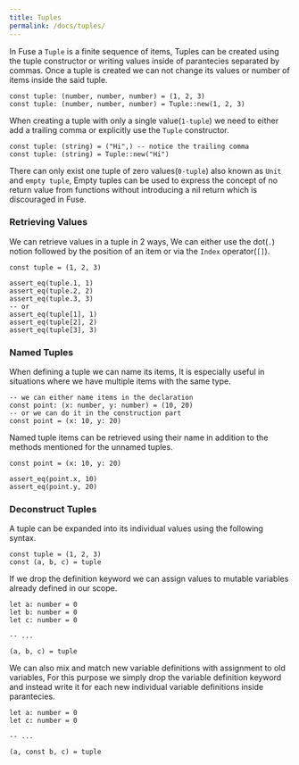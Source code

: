 ```yaml
---
title: Tuples
permalink: /docs/tuples/
---
```


In Fuse a `Tuple` is a finite sequence of items, Tuples can be created using the tuple constructor or writing values inside of parantecies separated by commas. Once a tuple is created we can not change its values or number of items inside the said tuple.

```fuse
const tuple: (number, number, number) = (1, 2, 3)
const tuple: (number, number, number) = Tuple::new(1, 2, 3)
```

When creating a tuple with only a single value(`1-tuple`) we need to either add a trailing comma or explicitly use the `Tuple` constructor.

```fuse
const tuple: (string) = ("Hi",) -- notice the trailing comma
const tuple: (string) = Tuple::new("Hi")
```

There can only exist one tuple of zero values(`0-tuple`) also known as `Unit` and `empty tuple`, Empty tuples can be used to express the concept of no return value from functions without introducing a nil return which is discouraged in Fuse.

### Retrieving Values

We can retrieve values in a tuple in 2 ways, We can either use the dot(`.`) notion followed by the position of an item or via the `Index` operator(`[]`).

```fuse
const tuple = (1, 2, 3)

assert_eq(tuple.1, 1)
assert_eq(tuple.2, 2)
assert_eq(tuple.3, 3)
-- or
assert_eq(tuple[1], 1)
assert_eq(tuple[2], 2)
assert_eq(tuple[3], 3)
```

### Named Tuples

When defining a tuple we can name its items, It is especially useful in situations where we have multiple items with the same type.

```fuse
-- we can either name items in the declaration
const point: (x: number, y: number) = (10, 20)
-- or we can do it in the construction part
const point = (x: 10, y: 20)
```

Named tuple items can be retrieved using their name in addition to the methods mentioned for the unnamed tuples.

```fuse
const point = (x: 10, y: 20)

assert_eq(point.x, 10)
assert_eq(point.y, 20)
```

### Deconstruct Tuples

A tuple can be expanded into its individual values using the following syntax.

```fuse
const tuple = (1, 2, 3)
const (a, b, c) = tuple
```

If we drop the definition keyword we can assign values to mutable variables already defined in our scope.

```fuse
let a: number = 0
let b: number = 0
let c: number = 0

-- ...

(a, b, c) = tuple
```

We can also mix and match new variable definitions with assignment to old variables, For this purpose we simply drop the variable definition keyword and instead write it for each new individual variable definitions inside parantecies.

```fuse
let a: number = 0
let c: number = 0

-- ...

(a, const b, c) = tuple
```
